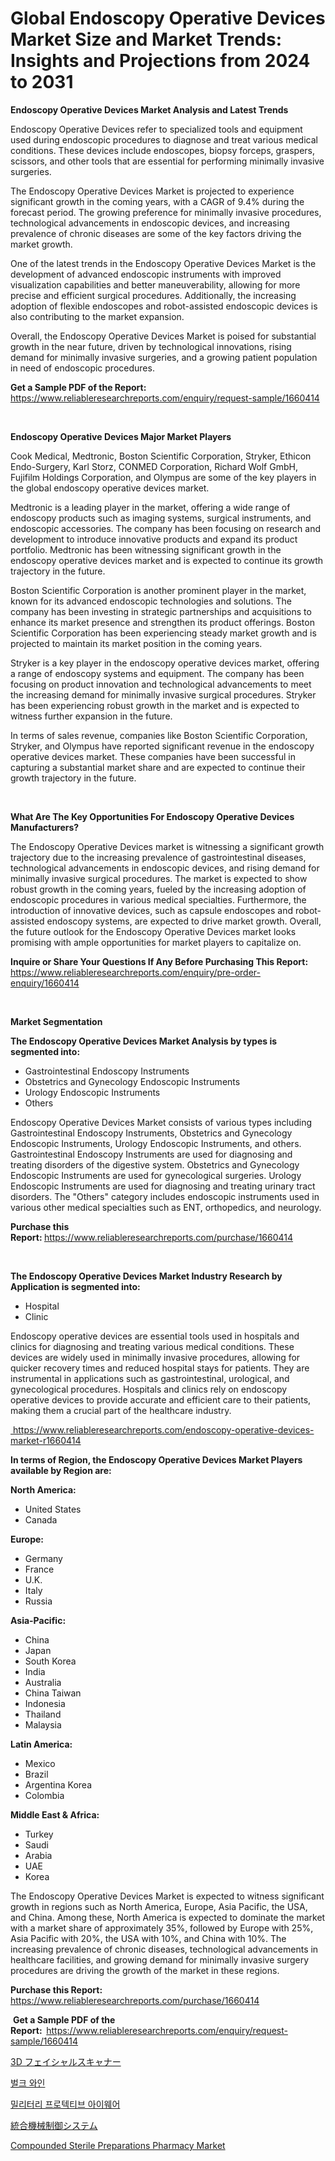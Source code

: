 <p><h1>Global Endoscopy Operative Devices Market Size and Market Trends: Insights and Projections from 2024 to 2031</h1></p><p><strong>Endoscopy Operative Devices Market Analysis and Latest Trends</strong></p>
<p><p>Endoscopy Operative Devices refer to specialized tools and equipment used during endoscopic procedures to diagnose and treat various medical conditions. These devices include endoscopes, biopsy forceps, graspers, scissors, and other tools that are essential for performing minimally invasive surgeries.</p><p>The Endoscopy Operative Devices Market is projected to experience significant growth in the coming years, with a CAGR of 9.4% during the forecast period. The growing preference for minimally invasive procedures, technological advancements in endoscopic devices, and increasing prevalence of chronic diseases are some of the key factors driving the market growth.</p><p>One of the latest trends in the Endoscopy Operative Devices Market is the development of advanced endoscopic instruments with improved visualization capabilities and better maneuverability, allowing for more precise and efficient surgical procedures. Additionally, the increasing adoption of flexible endoscopes and robot-assisted endoscopic devices is also contributing to the market expansion.</p><p>Overall, the Endoscopy Operative Devices Market is poised for substantial growth in the near future, driven by technological innovations, rising demand for minimally invasive surgeries, and a growing patient population in need of endoscopic procedures.</p></p>
<p><strong>Get a Sample PDF of the Report:&nbsp;</strong> <a href="https://www.reliableresearchreports.com/enquiry/request-sample/1660414">https://www.reliableresearchreports.com/enquiry/request-sample/1660414</a></p>
<p>&nbsp;</p>
<p><strong>Endoscopy Operative Devices Major Market Players</strong></p>
<p><p>Cook Medical, Medtronic, Boston Scientific Corporation, Stryker, Ethicon Endo-Surgery, Karl Storz, CONMED Corporation, Richard Wolf GmbH, Fujifilm Holdings Corporation, and Olympus are some of the key players in the global endoscopy operative devices market.</p><p>Medtronic is a leading player in the market, offering a wide range of endoscopy products such as imaging systems, surgical instruments, and endoscopic accessories. The company has been focusing on research and development to introduce innovative products and expand its product portfolio. Medtronic has been witnessing significant growth in the endoscopy operative devices market and is expected to continue its growth trajectory in the future.</p><p>Boston Scientific Corporation is another prominent player in the market, known for its advanced endoscopic technologies and solutions. The company has been investing in strategic partnerships and acquisitions to enhance its market presence and strengthen its product offerings. Boston Scientific Corporation has been experiencing steady market growth and is projected to maintain its market position in the coming years.</p><p>Stryker is a key player in the endoscopy operative devices market, offering a range of endoscopy systems and equipment. The company has been focusing on product innovation and technological advancements to meet the increasing demand for minimally invasive surgical procedures. Stryker has been experiencing robust growth in the market and is expected to witness further expansion in the future.</p><p>In terms of sales revenue, companies like Boston Scientific Corporation, Stryker, and Olympus have reported significant revenue in the endoscopy operative devices market. These companies have been successful in capturing a substantial market share and are expected to continue their growth trajectory in the future.</p></p>
<p>&nbsp;</p>
<p><strong>What Are The Key Opportunities For Endoscopy Operative Devices Manufacturers?</strong></p>
<p><p>The Endoscopy Operative Devices market is witnessing a significant growth trajectory due to the increasing prevalence of gastrointestinal diseases, technological advancements in endoscopic devices, and rising demand for minimally invasive surgical procedures. The market is expected to show robust growth in the coming years, fueled by the increasing adoption of endoscopic procedures in various medical specialties. Furthermore, the introduction of innovative devices, such as capsule endoscopes and robot-assisted endoscopy systems, are expected to drive market growth. Overall, the future outlook for the Endoscopy Operative Devices market looks promising with ample opportunities for market players to capitalize on.</p></p>
<p><strong>Inquire or Share Your Questions If Any Before Purchasing This Report:</strong> <a href="https://www.reliableresearchreports.com/enquiry/pre-order-enquiry/1660414">https://www.reliableresearchreports.com/enquiry/pre-order-enquiry/1660414</a></p>
<p>&nbsp;</p>
<p><strong>Market Segmentation</strong></p>
<p><strong>The Endoscopy Operative Devices Market Analysis by types is segmented into:</strong></p>
<p><ul><li>Gastrointestinal Endoscopy Instruments</li><li>Obstetrics and Gynecology Endoscopic Instruments</li><li>Urology Endoscopic Instruments</li><li>Others</li></ul></p>
<p><p>Endoscopy Operative Devices Market consists of various types including Gastrointestinal Endoscopy Instruments, Obstetrics and Gynecology Endoscopic Instruments, Urology Endoscopic Instruments, and others. Gastrointestinal Endoscopy Instruments are used for diagnosing and treating disorders of the digestive system. Obstetrics and Gynecology Endoscopic Instruments are used for gynecological surgeries. Urology Endoscopic Instruments are used for diagnosing and treating urinary tract disorders. The "Others" category includes endoscopic instruments used in various other medical specialties such as ENT, orthopedics, and neurology.</p></p>
<p><strong>Purchase this Report:&nbsp;</strong><a href="https://www.reliableresearchreports.com/purchase/1660414">https://www.reliableresearchreports.com/purchase/1660414</a></p>
<p>&nbsp;</p>
<p><strong>The Endoscopy Operative Devices Market Industry Research by Application is segmented into:</strong></p>
<p><ul><li>Hospital</li><li>Clinic</li></ul></p>
<p><p>Endoscopy operative devices are essential tools used in hospitals and clinics for diagnosing and treating various medical conditions. These devices are widely used in minimally invasive procedures, allowing for quicker recovery times and reduced hospital stays for patients. They are instrumental in applications such as gastrointestinal, urological, and gynecological procedures. Hospitals and clinics rely on endoscopy operative devices to provide accurate and efficient care to their patients, making them a crucial part of the healthcare industry.</p></p>
<p><a href="https://www.reliableresearchreports.com/endoscopy-operative-devices-market-r1660414">&nbsp;https://www.reliableresearchreports.com/endoscopy-operative-devices-market-r1660414</a></p>
<p><strong>In terms of Region, the Endoscopy Operative Devices Market Players available by Region are:</strong></p>
<p>
    <p> <strong> North America: </strong>
        <ul>
            <li>United States</li>
            <li>Canada</li>
        </ul>
        </p> 
    <p> <strong> Europe: </strong>
        <ul>
            <li>Germany</li>
            <li>France</li>
            <li>U.K.</li>
            <li>Italy</li>
            <li>Russia</li>
        </ul>
        </p> 
    <p> <strong> Asia-Pacific: </strong>
        <ul>
            <li>China</li>
            <li>Japan</li>
            <li>South Korea</li>
            <li>India</li>
            <li>Australia</li>
            <li>China Taiwan</li>
            <li>Indonesia</li>
            <li>Thailand</li>
            <li>Malaysia</li>
        </ul>
        </p> 
    <p> <strong> Latin America: </strong>
        <ul>
            <li>Mexico</li>
            <li>Brazil</li>
            <li>Argentina Korea</li>
            <li>Colombia</li>
        </ul>
        </p> 
    <p> <strong> Middle East & Africa: </strong>
        <ul>
            <li>Turkey</li>
            <li>Saudi</li>
            <li>Arabia</li>
            <li>UAE</li>
            <li>Korea</li>
        </ul>
    </p>
    </p>
<p><p>The Endoscopy Operative Devices Market is expected to witness significant growth in regions such as North America, Europe, Asia Pacific, the USA, and China. Among these, North America is expected to dominate the market with a market share of approximately 35%, followed by Europe with 25%, Asia Pacific with 20%, the USA with 10%, and China with 10%. The increasing prevalence of chronic diseases, technological advancements in healthcare facilities, and growing demand for minimally invasive surgery procedures are driving the growth of the market in these regions.</p></p>
<p><strong>Purchase this Report: </strong><a href="https://www.reliableresearchreports.com/purchase/1660414">https://www.reliableresearchreports.com/purchase/1660414</a></p>
<p>&nbsp;<strong>Get a Sample PDF of the Report:&nbsp;&nbsp;</strong><a href="https://www.reliableresearchreports.com/enquiry/request-sample/1660414">https://www.reliableresearchreports.com/enquiry/request-sample/1660414</a></p>
<p><strong></strong></p>
<p><p><a href="https://medium.com/@jonathanforsyth44/3d%E3%83%95%E3%82%A7%E3%82%A4%E3%82%B7%E3%83%A3%E3%83%AB%E3%82%B9%E3%82%AD%E3%83%A3%E3%83%8A%E3%83%BC%E5%B8%82%E5%A0%B4-%E3%82%BF%E3%82%A4%E3%83%97-%E3%82%A2%E3%83%97%E3%83%AA%E3%82%B1%E3%83%BC%E3%82%B7%E3%83%A7%E3%83%B3-%E5%9C%B0%E7%90%86%E3%81%AB%E3%82%88%E3%82%8B%E5%8C%85%E6%8B%AC%E7%9A%84%E8%A9%95%E4%BE%A1-6c3ba23b3e15">3D フェイシャルスキャナー</a></p><p><a href="https://medium.com/@marchall15/%EB%8C%80%EB%9F%89-%EC%99%80%EC%9D%B8-%EC%8B%9C%EC%9E%A5-%EC%A0%84%EB%A7%9D-%EC%82%B0%EC%97%85-%EA%B0%9C%EC%9A%94-%EB%B0%8F-%EC%98%88%EC%B8%A1-2024%EB%85%84%EB%B6%80%ED%84%B0-2031%EB%85%84-1af02256b14d">벌크 와인</a></p><p><a href="https://github.com/bvubpqd5241630/Market-Research-Report-List-2/blob/main/859204742871.md">밀리터리 프로텍티브 아이웨어</a></p><p><a href="https://github.com/xemfu2379520/Market-Research-Report-List-2/blob/main/605801447012.md">統合機械制御システム</a></p><p><a href="https://github.com/Sherrillcrooksxa8i18ucf2m/Market-Research-Report-List-2/blob/main/compounded-sterile-preparations-pharmacy-market.md">Compounded Sterile Preparations Pharmacy Market</a></p></p>